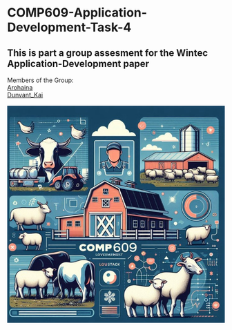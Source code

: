 # COMP609-Application-Development-Task-4
## This is part a group assesment for the Wintec Application-Development paper
Members of the Group: <br>
[Arohaina](https://github.com/https://github.com/Arohaina">Arohaina<) <br>
[Dunvant_Kai](https://github.com/Dunvantkai) <br> <br>
![alt text](https://raw.githubusercontent.com/Dunvantkai/COMP609-Application-Development-Assessment-1-Task-4/refs/heads/main/Photos/sheep.png)
